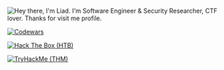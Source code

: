 ![Hey there, I'm Liad. I'm Software Engineer & Security Researcher, CTF lover. Thanks for visit me profile.](https://github.com/Liadadash/Liadadash/raw/main/bio.gif)

[![Codewars](https://www.codewars.com/users/Liadadash/badges/large)](https://www.codewars.com/users/Liadadash/ "CodeWars")

[![Hack The Box (HTB)](https://www.hackthebox.eu/badge/image/424637)](https://app.hackthebox.eu/profile/424637 "HackTheBox")

[![TryHackMe (THM)](https://tryhackme-badges.s3.amazonaws.com/Liadadash.png)](https://tryhackme.com/p/Liadadash "TryHackMe")
